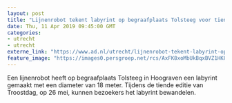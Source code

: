 ```yaml
---
layout: post
title: "Lijnenrobot tekent labyrint op begraafplaats Tolsteeg voor tiende editie Troostdag"
date: Thu, 11 Apr 2019 09:45:00 GMT
categories: 
- utrecht 
- utrecht 
externe_link: "https://www.ad.nl/utrecht/lijnenrobot-tekent-labyrint-op-begraafplaats-tolsteeg-voor-tiende-editie-troostdag~a588679e/"
feature_image: "https://images0.persgroep.net/rcs/AxFK8xoMbUkBqxBVZ1HK85zXJ50/diocontent/145238377/_fitwidth/400/?appId=21791a8992982cd8da851550a453bd7f&quality=0.7"
---
```


Een lijnenrobot heeft op begraafplaats Tolsteeg in Hoograven een labyrint gemaakt met een diameter van 18 meter. Tijdens de tiende editie van Troostdag, op 26 mei, kunnen bezoekers het labyrint bewandelen.
